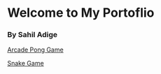 # Welcome to My Portoflio
### By Sahil Adige

[Arcade Pong Game](https://sahiladige.github.io/Portfolio/UpdatedPong/)

[Snake Game](https://sahiladige.github.io/Portfolio/SnakeFinal/)
